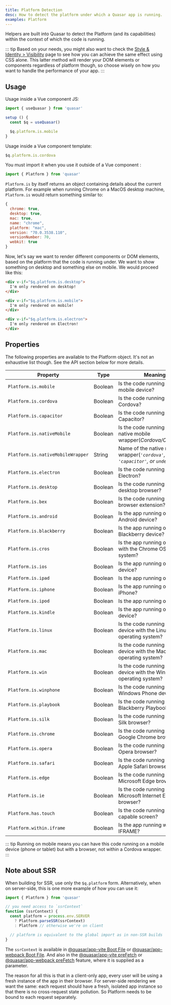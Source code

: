 ```yaml
---
title: Platform Detection
desc: How to detect the platform under which a Quasar app is running.
examples: Platform
---
```


Helpers are built into Quasar to detect the Platform (and its capabilities) within the context of which the code is running.

::: tip
Based on your needs, you might also want to check the [Style & Identity &gt; Visibility](/style/visibility) page to see how you can achieve the same effect using CSS alone. This latter method will render your DOM elements or components regardless of platform though, so choose wisely on how you want to handle the performance of your app.
:::

<doc-api file="Platform" />

## Usage
Usage inside a Vue component JS:

```js
import { useQuasar } from 'quasar'

setup () {
  const $q = useQuasar()

  $q.platform.is.mobile
}
```

Usage inside a Vue component template:

```js
$q.platform.is.cordova
```

You must import it when you use it outside of a Vue component :

```js
import { Platform } from 'quasar'
```

`Platform.is` by itself returns an object containing details about the current platform. For example when running Chrome on a MacOS desktop machine, `Platform.is` would return something similar to:

```js
{
  chrome: true,
  desktop: true,
  mac: true,
  name: "chrome",
  platform: "mac",
  version: "70.0.3538.110",
  versionNumber: 70,
  webkit: true
}
```

Now, let's say we want to render different components or DOM elements, based on the platform that the code is running under. We want to show something on desktop and something else on mobile. We would proceed like this:

```html
<div v-if="$q.platform.is.desktop">
  I'm only rendered on desktop!
</div>

<div v-if="$q.platform.is.mobile">
  I'm only rendered on mobile!
</div>

<div v-if="$q.platform.is.electron">
  I'm only rendered on Electron!
</div>
```

<doc-example title="Your device" file="Basic" />

## Properties

The following properties are available to the Platform object. It's not an exhaustive list though. See the API section below for more details.

| Property               | Type    | Meaning                                                  |
| ---                    | ---     | ---                                                      |
| `Platform.is.mobile`     | Boolean | Is the code running on a mobile device?                |
| `Platform.is.cordova`    | Boolean | Is the code running within Cordova?                    |
| `Platform.is.capacitor`  | Boolean | Is the code running within Capacitor? |
| `Platform.is.nativeMobile`| Boolean | Is the code running within a native mobile wrapper(_Cordova/Capacitor_)? |
| `Platform.is.nativeMobileWrapper`| String | Name of the native mobile wrapper(_`'cordova'`, `'capacitor'`, or `undefined`_) |
| `Platform.is.electron`   | Boolean | Is the code running within Electron?                   |
| `Platform.is.desktop`    | Boolean | Is the code running on a desktop browser?              |
| `Platform.is.bex`        | Boolean | Is the code running in a browser extension? |
| `Platform.is.android`    | Boolean | Is the app running on an Android device?               |
| `Platform.is.blackberry` | Boolean | Is the app running on a Blackberry device? |
| `Platform.is.cros`       | Boolean | Is the app running on device with the Chrome OS operating system? |
| `Platform.is.ios`        | Boolean | Is the app running on an iOS device? |
| `Platform.is.ipad`       | Boolean | Is the app running on an iPad? |
| `Platform.is.iphone`     | Boolean | Is the app running on an iPhone? |
| `Platform.is.ipod`       | Boolean | Is the app running on an iPod? |
| `Platform.is.kindle`     | Boolean | Is the app running on a Kindle device? |
| `Platform.is.linux`      | Boolean | Is the code running on a device with the Linux operating system? |
| `Platform.is.mac`        | Boolean | Is the code running on a device with the MacOS operating system? |
| `Platform.is.win`        | Boolean | Is the code running on a device with the Windows operating system? |
| `Platform.is.winphone`   | Boolean | Is the code running on a Windows Phone device? |
| `Platform.is.playbook`   | Boolean | Is the code running on a Blackberry Playbook device? |
| `Platform.is.silk`       | Boolean | Is the code running the Kindle Silk browser? |
| `Platform.is.chrome`     | Boolean | Is the code running inside the Google Chrome browser? |
| `Platform.is.opera`      | Boolean | Is the code running inside the Opera browser? |
| `Platform.is.safari`     | Boolean | Is the code running inside the Apple Safari browser? |
| `Platform.is.edge`       | Boolean | Is the code running inside the Microsoft Edge browser? |
| `Platform.is.ie`         | Boolean | Is the code running inside the Microsoft Internet Explorer browser? |
| `Platform.has.touch`     | Boolean | Is the code running on a touch capable screen?         |
| `Platform.within.iframe` | Boolean | Is the app running within an IFRAME?                   |

::: tip
Running on mobile means you can have this code running on a mobile device (phone or tablet) but with a browser, not within a Cordova wrapper.
:::

## Note about SSR
When building for SSR, use only the `$q.platform` form. Alternatively, when on server-side, this is one more example of how you can use it:

```js
import { Platform } from 'quasar'

// you need access to `ssrContext`
function (ssrContext) {
  const platform = process.env.SERVER
    ? Platform.parseSSR(ssrContext)
    : Platform // otherwise we're on client

  // platform is equivalent to the global import as in non-SSR builds
}
```

The `ssrContext` is available in [@quasar/app-vite Boot File](/quasar-cli-vite/boot-files) or [@quasar/app-webpack Boot File](/quasar-cli-webpack/boot-files). And also in the [@quasar/app-vite preFetch](/quasar-cli-vite/prefetch-feature) or [@quasar/app-webpack preFetch](/quasar-cli-webpack/prefetch-feature) feature, where it is supplied as a parameter.

The reason for all this is that in a client-only app, every user will be using a fresh instance of the app in their browser. For server-side rendering we want the same: each request should have a fresh, isolated app instance so that there is no cross-request state pollution. So Platform needs to be bound to each request separately.
